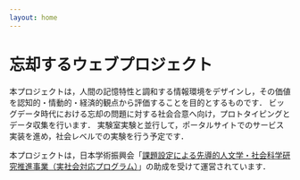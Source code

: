 ```yaml
---
layout: home
---
```

# 忘却するウェブプロジェクト

本プロジェクトは，人間の記憶特性と調和する情報環境をデザインし，その価値を認知的・情動的・経済的観点から評価することを目的とするものです．
ビッグデータ時代における忘却の問題に対する社会合意へ向け，プロトタイピングとデータ収集を行います．
実験室実験と並行して，ポータルサイトでのサービス実装を進め，社会レベルでの実験を行う予定です．

本プロジェクトは，日本学術振興会「[課題設定による先導的人文学・社会科学研究推進事業（実社会対応プログラム）](https://www.jsps.go.jp/jissyakai/index.html)」の助成を受けて運営されています．
